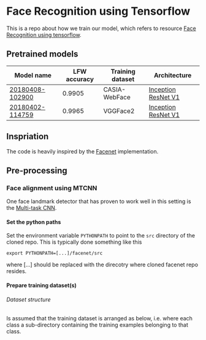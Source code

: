 # Face Recognition using Tensorflow
This is a repo about how we train our model, which refers to resource [Face Recognition using tensorflow](https://github.com/davidsandberg/facenet#face-recognition-using-tensorflow-).

## Pretrained models
| Model name | LFW accuracy | Training dataset | Architecture |
|--------|--------|--------|--------|
| [20180408-102900](https://drive.google.com/open?id=1R77HmFADxe87GmoLwzfgMu_HY0IhcyBz) | 0.9905 | CASIA-WebFace | [Inception ResNet V1](https://github.com/davidsandberg/facenet/blob/master/src/models/inception_resnet_v1.py) |
| [20180402-114759](https://drive.google.com/open?id=1EXPBSXwTaqrSC0OhUdXNmKSh9qJUQ55-)| 0.9965 | VGGFace2 | [Inception ResNet V1](https://github.com/davidsandberg/facenet/blob/master/src/models/inception_resnet_v1.py) |

## Inspriation
The code is heavily inspired by the [Facenet](https://github.com/davidsandberg/facenet) implementation.

## Pre-processing
### Face alignment using MTCNN
One face landmark detector that has proven to work well in this setting is the [Multi-task CNN](https://kpzhang93.github.io/MTCNN_face_detection_alignment/index.html). 

#### Set the python paths
Set the environment variable `PYTHONPATH` to point to the `src` directory of the cloned repo. This is typically done something like this

`export PYTHONPATH=[...]/facenet/src`

where [...] should be replaced with the direcotry where cloned facenet  repo resides.

#### Prepare training dataset(s)

###### Dataset structure

Is assumed that the training dataset is arranged as below, i.e. where each class a sub-directory containing the training examples belonging to that class.
